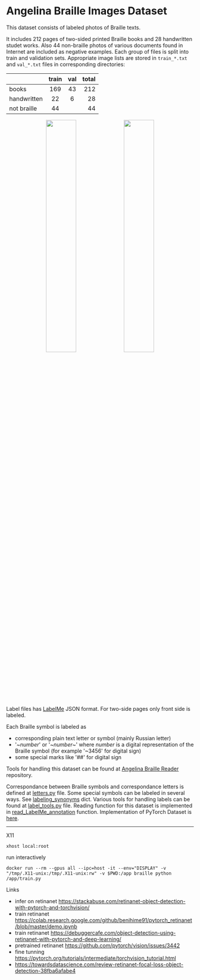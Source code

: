 # Angelina Braille Images Dataset

This dataset consists of labeled photos of Braille texts.

It includes 212 pages of two-sided printed Braille books and 28 handwritten studet works. Also 44 non-braille photos of various documents found in Internet are included as negative examples.
Each group of files is split into train and validation sets. Appropriate image lists are stored in ```train_*.txt``` and ```val_*.txt``` files in corresponding directories:

|   | train | val | total |
| ----- | :---: | :---: | ---: |
| books | 169 | 43 | 212 |
| handwritten | 22 | 6 | 28 |
| not braille | 44 |  | 44 |

<div align=center><img width="40%" src="pics/raw.jpg?raw=true"/>&nbsp;&nbsp;<img width="40%" src="pics/labeled.jpg?raw=true"/></div> 

Label files has [LabelMe](https://github.com/wkentaro/labelme) JSON format. For two-side pages only front side is labeled.

Each Braille symbol is labeled as 
* corresponding plain text letter or symbol (mainly Russian letter)
* '\~_number_' or '\~_number_\~' where _number_ is a digital representation of the Braille symbol (for example '\~3456' for digital sign)
* some special marks like '##' for digital sign

Tools for handling this dataset can be found at [Angelina Braille Reader](https://github.com/IlyaOvodov/AngelinaReader) repository.

Correspondance between Braille symbols and correspondance letters is defined at [letters.py](https://github.com/IlyaOvodov/AngelinaReader/blob/master/braille_utils/letters.py) file.
Some special symbols can be labeled in several ways. See [labeling_synonyms](https://github.com/IlyaOvodov/AngelinaReader/blob/328b0e0d30353d76ec06cde8560a876da5c46ab7/braille_utils/label_tools.py#L67) dict.
Various tools for handling labels can be found at [label_tools.py](https://github.com/IlyaOvodov/AngelinaReader/blob/master/braille_utils/label_tools.py) file.
Reading function for this dataset is implemented in [read_LabelMe_annotation](https://github.com/IlyaOvodov/AngelinaReader/blob/328b0e0d30353d76ec06cde8560a876da5c46ab7/data_utils/data.py#L325) function.
Implementation of PyTorch Dataset is [here](https://github.com/IlyaOvodov/AngelinaReader/blob/328b0e0d30353d76ec06cde8560a876da5c46ab7/data_utils/data.py#L171).         

------------------------------

X11 

```
xhost local:root
```

run interactively 

```
docker run --rm --gpus all --ipc=host -it --env="DISPLAY" -v "/tmp/.X11-unix:/tmp/.X11-unix:rw" -v $PWD:/app braille python /app/train.py
```

Links
- infer on retinanet https://stackabuse.com/retinanet-object-detection-with-pytorch-and-torchvision/
- train retinanet https://colab.research.google.com/github/benihime91/pytorch_retinanet/blob/master/demo.ipynb
- train retinanet https://debuggercafe.com/object-detection-using-retinanet-with-pytorch-and-deep-learning/
- pretrained retinanet https://github.com/pytorch/vision/issues/3442
- fine tunning https://pytorch.org/tutorials/intermediate/torchvision_tutorial.html
- https://towardsdatascience.com/review-retinanet-focal-loss-object-detection-38fba6afabe4